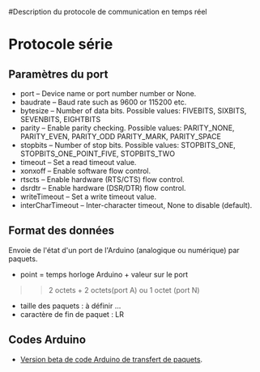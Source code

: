 #Description du protocole de communication en temps réel

# Protocole série #

## Paramètres du port ##

  * port – Device name or port number number or None.
  * baudrate – Baud rate such as 9600 or 115200 etc.
  * bytesize – Number of data bits. Possible values: FIVEBITS, SIXBITS, SEVENBITS, EIGHTBITS
  * parity – Enable parity checking. Possible values: PARITY\_NONE, PARITY\_EVEN, PARITY\_ODD PARITY\_MARK, PARITY\_SPACE
  * stopbits – Number of stop bits. Possible values: STOPBITS\_ONE, STOPBITS\_ONE\_POINT\_FIVE, STOPBITS\_TWO
  * timeout – Set a read timeout value.
  * xonxoff – Enable software flow control.
  * rtscts – Enable hardware (RTS/CTS) flow control.
  * dsrdtr – Enable hardware (DSR/DTR) flow control.
  * writeTimeout – Set a write timeout value.
  * interCharTimeout – Inter-character timeout, None to disable (default).

## Format des données ##

Envoie de l'état d'un port de l'Arduino (analogique ou numérique) par paquets.
  * point = temps horloge Arduino + valeur sur le port
> > 2 octets              + 2 octets(port A) ou 1 octet (port N)
  * taille des paquets : à définir ...
  * caractère de fin de paquet : LR

## Codes Arduino ##
  * [Version beta de code Arduino de transfert de paquets](http://ioino.googlecode.com/svn/trunk/Arduino/SerialData/SerialData.ino).
